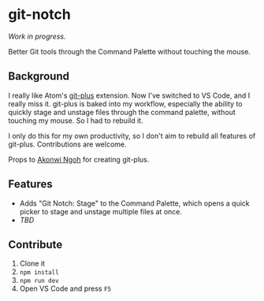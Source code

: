 # git-notch

_Work in progress._

Better Git tools through the Command Palette without touching the mouse.

## Background

I really like Atom's [git-plus](https://github.com/akonwi/git-plus) extension. Now I've switched to VS Code, and I really miss it. git-plus is baked into my workflow, especially the ability to quickly stage and unstage files through the command palette, without touching my mouse. So I had to rebuild it.

I only do this for my own productivity, so I don't aim to rebuild all features of git-plus. Contributions are welcome.

Props to [Akonwi Ngoh](https://github.com/akonwi) for creating git-plus.

## Features

- Adds "Git Notch: Stage" to the Command Palette, which opens a quick picker to stage and unstage multiple files at once.
- _TBD_

## Contribute

1. Clone it
2. `npm install`
3. `npm run dev`
4. Open VS Code and press `F5`
